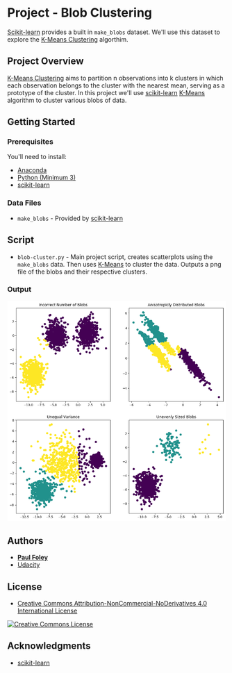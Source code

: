 # Project - Blob Clustering

[Scikit-learn](http://scikit-learn.org/stable/) provides a built in `make_blobs` dataset. We'll use this dataset to explore the [K-Means Clustering](http://scikit-learn.org/stable/modules/generated/sklearn.cluster.KMeans.html) algorthim.


## Project Overview

[K-Means Clustering](http://scikit-learn.org/stable/modules/generated/sklearn.cluster.KMeans.html) aims to partition n observations into k clusters in which each observation belongs to the cluster with the nearest mean, serving as a prototype of the cluster. In this project we'll use [scikit-learn](http://scikit-learn.org/stable/) [K-Means](http://scikit-learn.org/stable/modules/generated/sklearn.cluster.KMeans.html) algorithm to cluster various blobs of data.


## Getting Started

### Prerequisites
You'll need to install:

* [Anaconda](https://www.continuum.io/downloads)
* [Python (Minimum 3)](https://www.continuum.io/blog/developer-blog/python-3-support-anaconda)
* [scikit-learn](https://anaconda.org/anaconda/scikit-learn)

### Data Files

* `make_blobs` - Provided by [scikit-learn](http://scikit-learn.org/stable/)


## Script

* `blob-cluster.py` - Main project script, creates scatterplots using the `make_blobs` data. Then uses [K-Means](http://scikit-learn.org/stable/modules/generated/sklearn.cluster.KMeans.html) to cluster the data. Outputs a png file of the blobs and their respective clusters.

### Output

![Blobs with Clusters](blobs.png)


## Authors

* **[Paul Foley](https://github.com/paulfoley)**
* [Udacity](https://www.udacity.com/)


## License

* <a rel="license" href="https://creativecommons.org/licenses/by-nc-nd/4.0/"> Creative Commons Attribution-NonCommercial-NoDerivatives 4.0 International License</a>

<a rel="license" href="https://creativecommons.org/licenses/by-nc-nd/4.0/">
	<img alt="Creative Commons License" style="border-width:0" src="https://i.creativecommons.org/l/by-nc-nd/4.0/88x31.png" />
</a>


## Acknowledgments

* [scikit-learn](http://scikit-learn.org/stable/)
